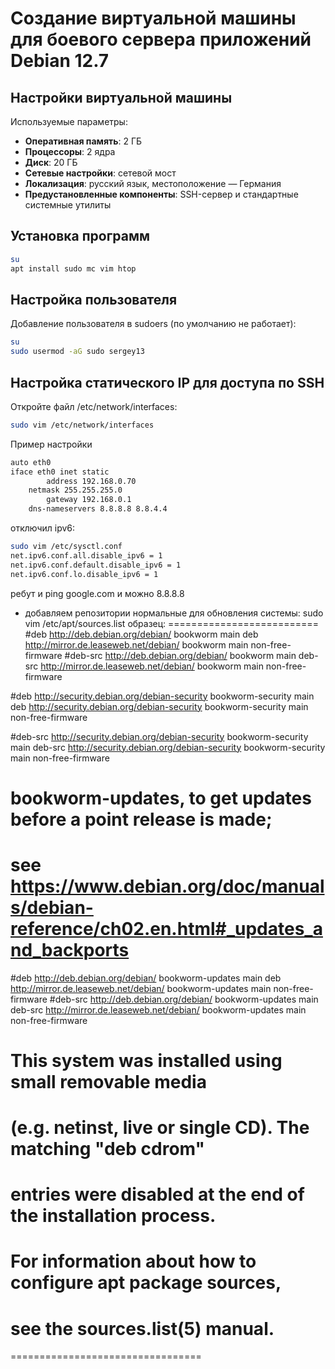 # Создание виртуальной машины для боевого сервера приложений Debian 12.7

## Настройки виртуальной машины

Используемые параметры:
- **Оперативная память**: 2 ГБ
- **Процессоры**: 2 ядра
- **Диск**: 20 ГБ
- **Сетевые настройки**: сетевой мост
- **Локализация**: русский язык, местоположение — Германия
- **Предустановленные компоненты**: SSH-сервер и стандартные системные утилиты

## Установка программ

```bash
su
apt install sudo mc vim htop
```

## Настройка пользователя
Добавление пользователя в sudoers (по умолчанию не работает):

```bash
su
sudo usermod -aG sudo sergey13
```
## Настройка статического IP для доступа по SSH
Откройте файл /etc/network/interfaces:
```bash
sudo vim /etc/network/interfaces
```

Пример настройки	
```bash
auto eth0
iface eth0 inet static
		address 192.168.0.70
	netmask 255.255.255.0
		gateway 192.168.0.1
	dns-nameservers 8.8.8.8 8.8.4.4
```

отключил ipv6:
```bash
sudo vim /etc/sysctl.conf
net.ipv6.conf.all.disable_ipv6 = 1
net.ipv6.conf.default.disable_ipv6 = 1
net.ipv6.conf.lo.disable_ipv6 = 1
```

ребут и ping google.com и можно 8.8.8.8

- добавляем репозитории нормальные для обновления системы:
	sudo vim /etc/apt/sources.list
образец:
==========================
	#deb http://deb.debian.org/debian/ bookworm main
deb   http://mirror.de.leaseweb.net/debian/ bookworm main non-free-firmware
#deb-src http://deb.debian.org/debian/ bookworm main
deb-src http://mirror.de.leaseweb.net/debian/ bookworm main non-free-firmware
	
	
#deb http://security.debian.org/debian-security bookworm-security main
deb http://security.debian.org/debian-security bookworm-security main non-free-firmware
	
#deb-src http://security.debian.org/debian-security bookworm-security main
deb-src http://security.debian.org/debian-security bookworm-security main non-free-firmware
	
# bookworm-updates, to get updates before a point release is made;
# see https://www.debian.org/doc/manuals/debian-reference/ch02.en.html#_updates_and_backports
#deb http://deb.debian.org/debian/ bookworm-updates main
deb http://mirror.de.leaseweb.net/debian/ bookworm-updates main non-free-firmware
#deb-src http://deb.debian.org/debian/ bookworm-updates main
deb-src http://mirror.de.leaseweb.net/debian/ bookworm-updates main non-free-firmware

# This system was installed using small removable media
# (e.g. netinst, live or single CD). The matching "deb cdrom"
# entries were disabled at the end of the installation process.
# For information about how to configure apt package sources,
# see the sources.list(5) manual.
=================================
